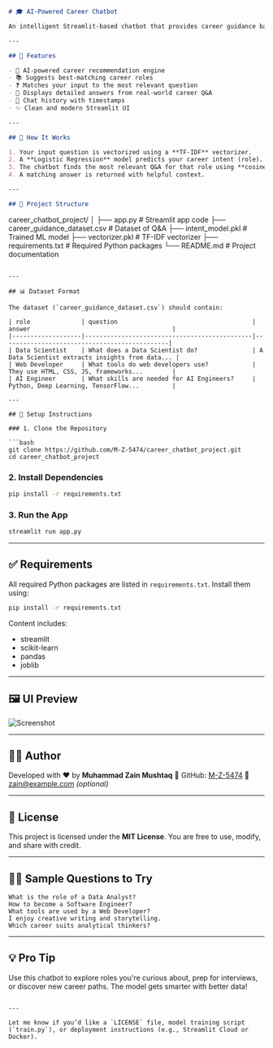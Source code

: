 
```markdown
# 🎓 AI-Powered Career Chatbot

An intelligent Streamlit-based chatbot that provides career guidance based on your questions. It uses a trained machine learning model to classify your intent and return the most relevant career advice from a curated dataset.

---

## 🌟 Features

- 🤖 AI-powered career recommendation engine
- 📚 Suggests best-matching career roles
- ❓ Matches your input to the most relevant question
- 🧠 Displays detailed answers from real-world career Q&A
- 🧾 Chat history with timestamps
- ✨ Clean and modern Streamlit UI

---

## 🧠 How It Works

1. Your input question is vectorized using a **TF-IDF** vectorizer.
2. A **Logistic Regression** model predicts your career intent (role).
3. The chatbot finds the most relevant Q&A for that role using **cosine similarity**.
4. A matching answer is returned with helpful context.

---

## 📁 Project Structure

```

career\_chatbot\_project/
│
├── app.py                       # Streamlit app code
├── career\_guidance\_dataset.csv # Dataset of Q\&A
├── intent\_model.pkl            # Trained ML model
├── vectorizer.pkl              # TF-IDF vectorizer
├── requirements.txt            # Required Python packages
└── README.md                   # Project documentation

````

---

## 📊 Dataset Format

The dataset (`career_guidance_dataset.csv`) should contain:

| role              | question                                     | answer                                       |
|-------------------|----------------------------------------------|----------------------------------------------|
| Data Scientist    | What does a Data Scientist do?               | A Data Scientist extracts insights from data... |
| Web Developer     | What tools do web developers use?            | They use HTML, CSS, JS, frameworks...        |
| AI Engineer       | What skills are needed for AI Engineers?     | Python, Deep Learning, TensorFlow...         |

---

## 🔧 Setup Instructions

### 1. Clone the Repository

```bash
git clone https://github.com/M-Z-5474/career_chatbot_project.git
cd career_chatbot_project
````

### 2. Install Dependencies

```bash
pip install -r requirements.txt
```

### 3. Run the App

```bash
streamlit run app.py
```

---

## ✅ Requirements

All required Python packages are listed in `requirements.txt`. Install them using:

```bash
pip install -r requirements.txt
```

Content includes:

* streamlit
* scikit-learn
* pandas
* joblib

---

## 🖼️ UI Preview

![Screenshot](https://cdn-icons-png.flaticon.com/512/3135/3135789.png)

---

## 🧑‍💻 Author

Developed with ❤️ by **Muhammad Zain Mushtaq**
🔗 GitHub: [M-Z-5474](https://github.com/M-Z-5474)
📧 [zain@example.com](mailto:zain@example.com) *(optional)*

---

## 📄 License

This project is licensed under the **MIT License**.
You are free to use, modify, and share with credit.

---

## 🙋‍♂️ Sample Questions to Try

```
What is the role of a Data Analyst?
How to become a Software Engineer?
What tools are used by a Web Developer?
I enjoy creative writing and storytelling.
Which career suits analytical thinkers?
```

---

## 💡 Pro Tip

Use this chatbot to explore roles you're curious about, prep for interviews, or discover new career paths. The model gets smarter with better data!

```

---

Let me know if you’d like a `LICENSE` file, model training script (`train.py`), or deployment instructions (e.g., Streamlit Cloud or Docker).
```
